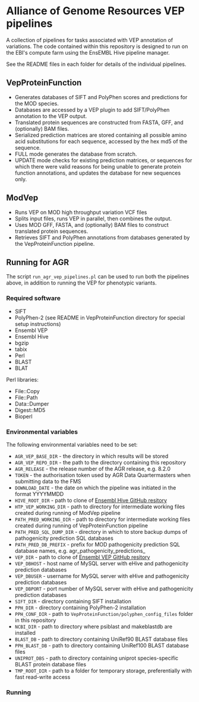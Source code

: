 # Alliance of Genome Resources VEP pipelines

A collection of pipelines for tasks associated with VEP annotation of variations.  The code contained within this repository is designed to run on the EBI's compute farm using the EnsEMBL Hive pipeline manager.

See the README files in each folder for details of the individual pipelines.


## VepProteinFunction

- Generates databases of SIFT and PolyPhen scores and predictions for the MOD species.  
- Databases are accessed by a VEP plugin to add SIFT/PolyPhen annotation to the VEP output.
- Translated protein sequences are constructed from FASTA, GFF, and (optionally) BAM files.
- Serialized prediction matrices are stored containing all possible amino acid substitutions for each sequence, accessed by the hex md5 of the sequence.
- FULL mode generates the database from scratch.
- UPDATE mode checks for existing prediction matrices, or sequences for which there were valid reasons for being unable to generate protein function annotations, and updates the database for new sequences only.


## ModVep

- Runs VEP on MOD high throughput variation VCF files
- Splits input files, runs VEP in parallel, then combines the output.
- Uses MOD GFF, FASTA, and (optionally) BAM files to construct translated protein sequences.
- Retrieves SIFT and PolyPhen annotations from databases generated by the VepProteinFunction pipeline.


## Running for AGR

The script `run_agr_vep_pipelines.pl` can be used to run both the pipelines above, in addition to running the VEP for phenotypic variants.

### Required software

- SIFT
- PolyPhen-2 (see README in VepProteinFunction directory for special setup instructions)
- Ensembl VEP
- Ensembl Hive
- bgzip
- tabix
- Perl
- BLAST
- BLAT

Perl libraries:

- File::Copy
- File::Path
- Data::Dumper
- Digest::MD5
- Bioperl



### Environmental variables

The following environmental variables need to be set:

- `AGR_VEP_BASE_DIR` - the directory in which results will be stored
- `AGR_VEP_REPO_DIR` - the path to the directory containing this repository
- `AGR_RELEASE` - the release number of the AGR release, e.g. 8.2.0
- `TOKEN` - the authorisation token used by AGR Data Quartermasters when submitting data to the FMS
- `DOWNLOAD_DATE` - the date on which the pipeline was initiated in the format YYYYMMDD
- `HIVE_ROOT_DIR` - path to clone of [Ensembl Hive GitHub resitory](https://github.com/Ensembl/ensembl-hive)
- `HTP_VEP_WORKING_DIR` - path to directory for intermediate working files created during running of ModVep pipeline
- `PATH_PRED_WORKING_DIR` - path to directory for intermediate working files created during running of VepProteinFunction pipeline
- `PATH_PRED_SQL_DUMP_DIR` - directory in which to store backup dumps of pathogenicity prediction SQL databases
- `PATH_PRED_DB_PREFIX` - prefix for MOD pathogenicity prediction SQL database names, e.g. agr_pathogenicity_predictions_
- `VEP_DIR` - path to clone of [Ensembl VEP GitHub resitory](https://github.com/Ensembl/ensembl-vep)
- `VEP_DBHOST` - host name of MySQL server with eHive and pathogenicity prediction databases
- `VEP_DBUSER` - username for MySQL server with eHive and pathogenicity prediction databases
- `VEP_DBPORT` - port number of MySQL server with eHive and pathogenicity prediction databases
- `SIFT_DIR` - directory containing SIFT installation
- `PPH_DIR` - directory containing PolyPhen-2 installation
- `PPH_CONF_DIR` - path to `VepProteinFunction/polyphen_config_files` folder in this repository
- `NCBI_DIR` - path to directory where psiblast and makeblastdb are installed
- `BLAST_DB` - path to directory containing UniRef90 BLAST database files
- `PPH_BLAST_DB` - path to directory containing UniRef100 BLAST database files
- `UNIPROT_DBS` - path to directory containing uniprot species-specific BLAST protein database files
- `TMP_ROOT_DIR` - path to a folder for temporary storage, preferentially with fast read-write access

### Running